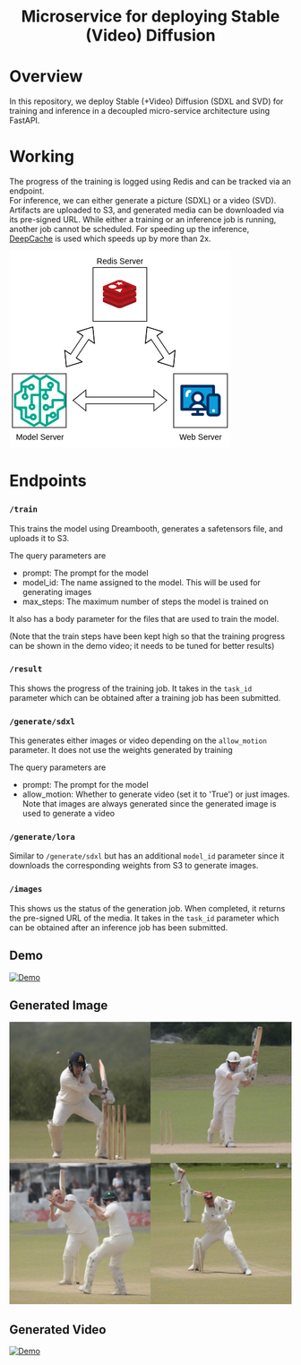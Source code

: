 <div align="center">

# Microservice for deploying Stable (Video) Diffusion

</div>

# Overview
In this repository, we deploy Stable (+Video) Diffusion (SDXL and SVD) for training and inference in a decoupled micro-service architecture using FastAPI. 


# Working

The progress of the training is logged using Redis and can be tracked via an endpoint.   
For  inference, we can either generate a picture (SDXL) or a video (SVD). Artifacts are uploaded to S3, and generated media can be downloaded via its pre-signed URL.
While either a training or an inference job is running, another job cannot be scheduled. For speeding up the inference, [DeepCache](https://github.com/horseee/DeepCache) is used which speeds up by more than 2x.

![](./images/architecture.png)  

# Endpoints

### `/train`
This trains the model using Dreambooth, generates a safetensors file, and uploads it to S3.

The query parameters are
- prompt: The prompt for the model
- model_id: The name assigned to the model. This will be used for generating images
- max_steps: The maximum number of steps the model is trained on

It also has a body parameter for the files that are used to train the model.

(Note that the train steps have been kept high so that the training progress can be shown in the demo video; it needs to be tuned for better results)


### `/result`

This shows the progress of the training job. It takes in the `task_id` parameter which can be obtained after a training job has been submitted.



### `/generate/sdxl`

This generates either images or video depending on the `allow_motion` parameter. It does not use the weights generated by training

The query parameters are
- prompt: The prompt for the model
- allow_motion: Whether to generate video (set it to 'True') or just images. Note that  images are always generated since the generated image is used to generate a video


### `/generate/lora`

Similar to  `/generate/sdxl` but has an additional `model_id` parameter since it downloads the corresponding weights from S3 to generate images.



### `/images`
This shows us the status of the generation job. When completed, it returns the pre-signed URL of the media.  It takes in the `task_id` parameter which can be obtained after an inference job has been submitted.

## Demo
[![Demo](https://img.youtube.com/vi/u6FnwTQPSvU/hqdefault.jpg)](https://www.youtube.com/embed/u6FnwTQPSvU)

## Generated Image
![](./images/out_grid.png)

## Generated Video
[![Demo](https://img.youtube.com/vi/RPeCadJdh-4/hqdefault.jpg)](https://www.youtube.com/embed/RPeCadJdh-4)


